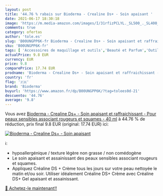 ```yaml
---
layout: post
title: '44.76 % rabais sur Bioderma - Crealine Ds+ - Soin apaisant '
date: 2021-06-17 18:30:18
image: 'https://m.media-amazon.com/images/I/31rfizPCLYL._SL500_._SL400_.jpg'
comments: true
category: ofertas
author: 'tole.es'
slug: 'B00UNGPP6K-fr Bioderma - Crealine Ds+ - Soin apaisant et raffraichissant...'
sku: 'B00UNGPP6K-fr'
tags: [ 'Accessoires de maquillage et outils','Beauté et Parfum','Outils et accessoires','Soin de jour','Soins pour la peau','Soins pour le visage','Soins visage hydratants','bioderma', ]
actualPrice: 9.8 EUR
currency: EUR
price: 9.8
comparePrice: 17.74 EUR
prodname: 'Bioderma - Crealine Ds+ - Soin apaisant et raffraichissant - Pour peaux sensibles associant rougeurs et squames - 40 ml'
country: 'fr'
flag: '🇫🇷'
brand: 'Bioderma'
buyurl: 'https://www.amazon.fr/dp/B00UNGPP6K/?tag=tolees0d-21'
descuento: '44.76'
average: '9.8'
---
```


Vous avez [Bioderma - Crealine Ds+ - Soin apaisant et raffraichissant - Pour peaux sensibles associant rougeurs et squames - 40 ml](https://www.amazon.fr/dp/B00UNGPP6K/?tag=tolees0d-21)  à  44.76 % de réduction, prix final  9.8 EUR (original: 17.74 EUR) ici:

[![Bioderma - Crealine Ds+ - Soin apaisant ](https://m.media-amazon.com/images/I/31rfizPCLYL._SL500_._SL400_.jpg)](https://www.amazon.fr/dp/B00UNGPP6K/?tag=tolees0d-21)

ℹ️:

- hypoallergénique / texture légère non grasse / non comédogène
- Le soin apaisant et assainissant des peaux sensibles associant rougeurs et squames.
- Appliquez Créaline DS + Crème tous les jours sur votre peau nettoyée le matin et/ou soir. Utiliser idéalement Créaline DS+ Crème avec Créaline DS+ Gel apaisant et assainissant.

[🛒 Achetez-le maintenant!!](https://www.amazon.fr/dp/B00UNGPP6K/?tag=tolees0d-21)
